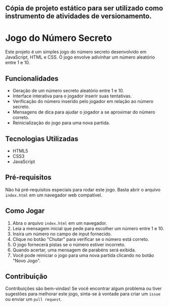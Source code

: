 ## Cópia de projeto estático para ser utilizado como instrumento de atividades de versionamento.

# Jogo do Número Secreto

Este projeto é um simples jogo do número secreto desenvolvido em JavaScript, HTML e CSS. O jogo envolve adivinhar um número aleatório entre 1 e 10.

## Funcionalidades

- Geração de um número secreto aleatório entre 1 e 10.
- Interface interativa para o jogador inserir suas tentativas.
- Verificação do número inserido pelo jogador em relação ao número secreto.
- Mensagens de dica para ajudar o jogador a se aproximar do número correto.
- Reinicialização do jogo para uma nova partida.

## Tecnologias Utilizadas

- HTML5
- CSS3
- JavaScript

## Pré-requisitos

Não há pré-requisitos especiais para rodar este jogo. Basta abrir o arquivo `index.html` em um navegador web compatível.

## Como Jogar

1. Abra o arquivo `index.html` em um navegador.
2. Leia a mensagem inicial que pede para escolher um número entre 1 e 10.
3. Insira um número no campo de input fornecido.
4. Clique no botão "Chutar" para verificar se o número está correto.
5. O jogo fornecerá pistas se o número estiver incorreto.
6. Quando acertar, uma mensagem de parabéns será exibida.
7. Você pode reiniciar o jogo para uma nova partida clicando no botão "Novo Jogo".

## Contribuição

Contribuições são bem-vindas! Se você encontrar algum problema ou tiver sugestões para melhorar este jogo, sinta-se à vontade para criar um `issue` ou enviar um `pull request`.
